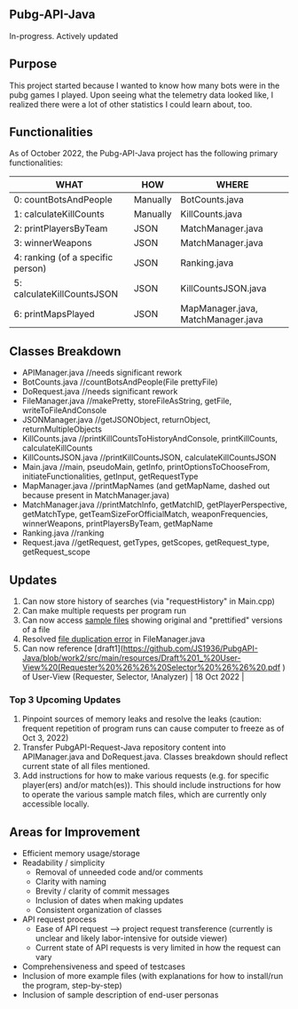 ## Pubg-API-Java ##
In-progress. Actively updated

## Purpose ## 
This project started because I wanted to know how many bots were in the pubg games I played. Upon seeing what the telemetry data looked like, I realized there were a lot of other statistics I could learn about, too. 

## Functionalities ##
As of October 2022, the Pubg-API-Java project has the following primary functionalities:

| WHAT      |   HOW   | WHERE |
|---------- | ------- | ----- |
|0: countBotsAndPeople | Manually | BotCounts.java |
|1: calculateKillCounts	| Manually | KillCounts.java |	
|2: printPlayersByTeam | JSON | MatchManager.java |
|3: winnerWeapons |	JSON | MatchManager.java |
|4: ranking (of a specific person)|	JSON | Ranking.java |
|5: calculateKillCountsJSON	|	JSON | KillCountsJSON.java |
|6: printMapsPlayed |	JSON | MapManager.java, MatchManager.java|

## Classes Breakdown ##
* APIManager.java  //needs significant rework
* BotCounts.java //countBotsAndPeople(File prettyFile)
* DoRequest.java //needs significant rework
* FileManager.java //makePretty, storeFileAsString, getFile, writeToFileAndConsole
* JSONManager.java //getJSONObject, returnObject, returnMultipleObjects
* KillCounts.java //printKillCountsToHistoryAndConsole, printKillCounts, calculateKillCounts
* KillCountsJSON.java //printKillCountsJSON, calculateKillCountsJSON
* Main.java //main, pseudoMain, getInfo, printOptionsToChooseFrom, initiateFunctionalities, getInput, getRequestType
* MapManager.java //printMapNames (and getMapName, dashed out because present in MatchManager.java)
* MatchManager.java //printMatchInfo, getMatchID, getPlayerPerspective, getMatchType, getTeamSizeForOfficialMatch, weaponFrequencies, winnerWeapons, printPlayersByTeam, getMapName
* Ranking.java //ranking
* Request.java //getRequest, getTypes, getScopes, getRequest_type, getRequest_scope

## Updates ##

1. Can now store history of searches (via "requestHistory" in Main.cpp)
2. Can make multiple requests per program run
3. Can now access [sample files](https://github.com/JS1936/PubgAPI-Java/tree/work/src/main/resources) showing original and "prettified" versions of a file
4. Resolved [file duplication error](https://github.com/JS1936/PubgAPI-Java/files/9720547/PubgAPI-Java_.Update.4.Details.pdf) in FileManager.java
5. Can now reference [draft1](https://github.com/JS1936/PubgAPI-Java/blob/work2/src/main/resources/Draft%201_%20User-View%20(Requester%20%26%26%20Selector%20%26%26%20.pdf ) of User-View (Requester, Selector, !Analyzer) | 18 Oct 2022 |

### Top 3 Upcoming Updates ###

1. Pinpoint sources of memory leaks and resolve the leaks (caution: frequent repetition of program runs can cause computer to freeze as of Oct 3, 2022) 
2. Transfer PubgAPI-Request-Java repository content into APIManager.java and DoRequest.java. Classes breakdown should reflect current state of all files mentioned.
3. Add instructions for how to make various requests (e.g. for specific player(ers) and/or match(es)). This should include instructions for how to operate the various sample match files, which are currently only accessible locally.

## Areas for Improvement ##
* Efficient memory usage/storage
* Readability / simplicity
    * Removal of unneeded code and/or comments
    * Clarity with naming
    * Brevity / clarity of commit messages
    * Inclusion of dates when making updates
    * Consistent organization of classes
* API request process
    * Ease of API request --> project request transference (currently is unclear and likely labor-intensive for outside viewer)
    * Current state of API requests is very limited in how the request can vary
* Comprehensiveness and speed of testcases
* Inclusion of more example files (with explanations for how to install/run the program, step-by-step)
* Inclusion of sample description of end-user personas


